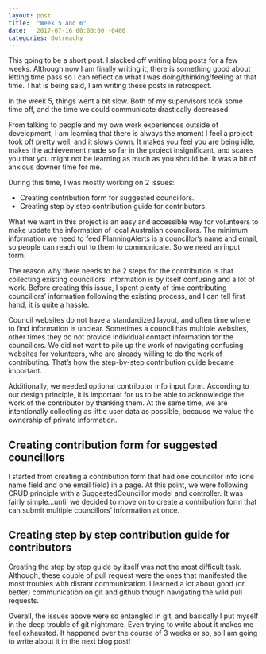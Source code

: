 ```yaml
---
layout: post
title:  "Week 5 and 6"
date:   2017-07-16 00:00:00 -0400
categories: Outreachy
---
```


<p>This going to be a short post. I slacked off writing blog posts for a few weeks. Although now I am finally writing it, there is something good about letting time pass so I can reflect on what I was doing/thinking/feeling at that time. That is being said, I am writing these posts in retrospect.</p>

<p>In the week 5, things went a bit slow. Both of my supervisors took some time off, and the time we could communicate drastically decreased.</p>

<p>From talking to people and my own work experiences outside of development, I am learning that there is always the moment I feel a project took off pretty well, and it slows down. It makes you feel you are being idle, makes the achievement made so far in the project insignificant, and scares you that you might not be learning as much as you should be.  It was a bit of anxious downer time for me.</p>

<p>During this time, I was mostly working on 2 issues:</p>

<ul>
  <li>Creating contribution form for suggested councillors.</li>
  <li>Creating step by step contribution guide for contributors.</li>
</ul>

<p>What we want in this project is an easy and accessible way for volunteers to make update the information of local Australian councilors. The minimum information we need to feed PlanningAlerts is a councillor’s name and email, so people can reach out to them to communicate. So we need an input form.</p>

<p>The reason why there needs to be 2 steps for the contribution is that collecting existing councillors’ information is by itself confusing and a lot of work. Before creating this issue, I spent plenty of time contributing councillors’ information following the existing process, and I can tell first hand, it is quite a hassle.</p>

<p>Council websites do not have a standardized layout, and often time where to find information is unclear. Sometimes a council has multiple websites, other times they do not provide individual contact information for the councillors. We did not want to pile up the work of navigating confusing websites for volunteers, who are already willing to do the work of contributing. That’s how the step-by-step contribution guide became important.</p>

<p>Additionally, we needed optional contributor info input form. According to our design principle, it is important for us to be able to acknowledge the work of the contributor by thanking them. At the same time, we are intentionally collecting as little user data as possible, because we value the ownership of private information.</p>

<h2>Creating contribution form for suggested councillors</h2>

<p>I started from creating a contribution form that had one councillor info (one name field and one email field) in a page. At this point, we were following CRUD principle with a SuggestedCouncillor model and controller. It was fairly simple…until we decided to move on to create a contribution form that can submit multiple councillors’ information at once.</p>

<h2>Creating step by step contribution guide for contributors</h2>

<p>Creating the step by step guide by itself was not the most difficult task. Although, these couple of pull request were the ones that manifested the most troubles with distant communication. I learned a lot about good (or better) communication on git and github though navigating the wild pull requests.</p>

<p>Overall, the issues above were so entangled in git, and basically I put myself in the deep trouble of git nightmare. Even trying to write about it makes me feel exhausted. It happened over the course of 3 weeks or so, so I am going to write about it in the next blog post!</p>
